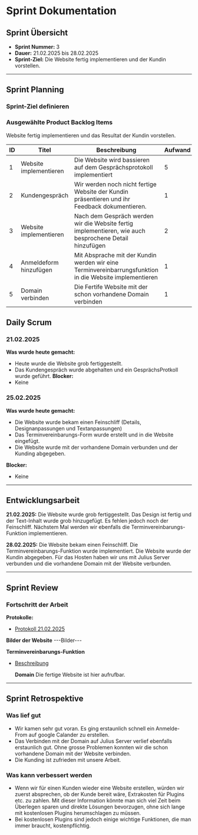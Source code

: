 # Sprint Dokumentation

## Sprint Übersicht

- **Sprint Nummer:** 3
- **Dauer:**  21.02.2025 bis 28.02.2025
- **Sprint-Ziel:** Die Website fertig implementieren und der Kundin vorstellen.

---

## Sprint Planning

### Sprint-Ziel definieren


### Ausgewählte Product Backlog Items
Website fertig implementieren und das Resultat der Kundin vorstellen.

| ID  | Titel  | Beschreibung  | Aufwand  | Verantwortlich  |
| --- | ------ | ------------ | -------- | -------------- |
|  1   |   Website implementieren    |   Die Website wird bassieren auf dem Gesprächsprotokoll implementiert| 5         |  Pascal & Keanu              |
|  2   |   Kundengespräch   |   Wir werden noch nicht fertige Website der Kundin präsentieren und ihr Feedback dokumentieren.| 1         |  Pascal & Keanu              |
|  3   |   Website implementieren   |   Nach dem Gespräch werden wir die Website fertig implementieren, wie auch besprochene Detail hinzufügen| 2         |  Pascal & Keanu              |
|  4   |   Anmeldeform hinzufügen   |  Mit Absprache mit der Kundin werden wir eine Terminvereinbarrungsfunktion in die Website implementieren| 1         |  Pascal & Keanu              |
|  5   |   Domain verbinden  | Die Fertife Website mit der schon vorhandene Domain verbinden | 1         |  Pascal & Keanu              |


## Daily Scrum

### 21.02.2025

 **Was wurde heute gemacht:**
  - Heute wurde die Website grob fertiggestellt.
  - Das Kundengespräch wurde abgehalten und ein GesprächsProtkoll wurde geführt.
  **Blocker:**
  - Keine
 
  ### 25.02.2025
  **Was wurde heute gemacht:**
  - Die Website wurde bekam einen Feinschliff (Details, Designanpassungen und Textanpassungen)
  - Das Terminvereinbarungs-Form wurde erstellt und in die Website eingefügt.
  - Die Website wurde mit der vorhandene Domain verbunden und der Kunding abgegeben.

  **Blocker:**
  - Keine

---

## Entwicklungsarbeit

**21.02.2025:** Die Website wurde grob fertiggestellt. Das Design ist fertig und der Text-Inhalt wurde grob hinzugefügt. Es fehlen jedoch noch der Feinschliff. Nächstem Mal werden wir ebenfalls die Terminvereinbarungs-Funktion implementieren.


**28.02.2025:** Die Website bekam einen Feinschliff. Die Terminvereinbarungs-Funktion wurde implementiert. Die Website wurde der Kundin abgegeben. Für das Hosten haben wir uns mit Julius Server verbunden und die vorhandene Domain mit der Website verbunden.

---

## Sprint Review

### Fortschritt der Arbeit

**Protokolle:**
- [Protokoll 21.02.2025](#)

**Bilder der Website**
---Bilder---

**Terminvereinbarungs-Funktion**
- [Beschreibung](https://github.com/Kurizaki/Nagelstudio-Naildesign-Nataliya/blob/main/Dokumentation/Terminvereinbarung-Funktions-Erkl%C3%A4rung.md)

  **Domain**
Die fertige Website ist hier aufrufbar.

---

## Sprint Retrospektive

### Was lief gut
- Wir kamen sehr gut voran. Es ging erstaunlich schnell ein Anmelde-From auf google Calander zu erstellen.
- Das Verbinden mit der Domain auf Julius Server verlief ebenfalls erstaunlich gut. Ohne grosse Problemen konnten wir die schon vorhandene Domain mit der Website verbinden.
- Die Kunding ist zufrieden mit unsere Arbeit.

### Was kann verbessert werden
- Wenn wir für einen Kunden wieder eine Website erstellen, würden wir zuerst absprechen, ob der Kunde bereit wäre, Extrakosten für Plugins etc. zu zahlen. Mit dieser Information könnte man sich viel Zeit beim Überlegen sparen und direkte Lösungen bevorzugen, ohne sich lange mit kostenlosen Plugins herumschlagen zu müssen.
- Bei kostenlosen Plugins sind jedoch einige wichtige Funktionen, die man immer braucht, kostenpflichtig.
